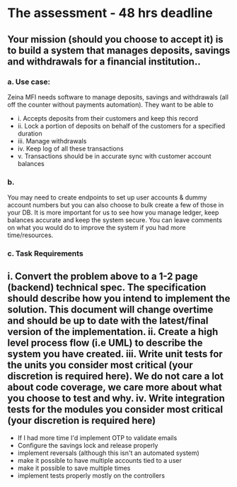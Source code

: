 # The assessment - 48 hrs deadline

## Your mission (should you choose to accept it) is to build a system that manages deposits, savings and withdrawals for a financial institution..

### a. Use case: 
Zeina MFI needs software to manage deposits, savings and withdrawals (all off
the counter without payments automation). They want to be able to
 - i. Accepts deposits from their customers and keep this record
 - ii. Lock a portion of deposits on behalf of the customers for a specified duration
 - iii. Manage withdrawals
 - iv. Keep log of all these transactions
 - v. Transactions should be in accurate sync with customer account balances

### b. 
You may need to create endpoints to set up user accounts & dummy account numbers but
you can also choose to bulk create a few of those in your DB. It is more important for us to
see how you manage ledger, keep balances accurate and keep the system secure. You can
leave comments on what you would do to improve the system if you had more
time/resources.

### c. Task Requirements
i. Convert the problem above to a 1-2 page (backend) technical spec. The
specification should describe how you intend to implement the solution. This
document will change overtime and should be up to date with the latest/final
version of the implementation.
ii. Create a high level process flow (i.e UML) to describe the system you have created.
iii. Write unit tests for the units you consider most critical (your discretion is required
here). We do not care a lot about code coverage, we care more about what you
choose to test and why.
iv. Write integration tests for the modules you consider most critical (your discretion
is required here)
-------------------------------------------------------------------
 - If I had more time I'd implement OTP to validate emails
 - Configure the savings lock and release properly
 - implement reversals (although this isn't an automated system)
 - make it possible to have multiple accounts tied to a user
 - make it possible to save multiple times
 - implement tests properly mostly on the controllers 